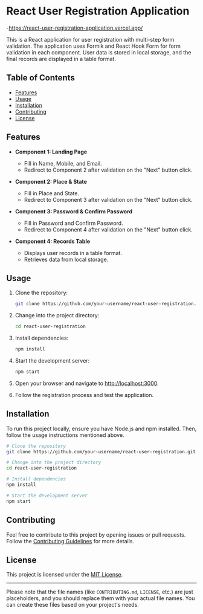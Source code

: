 

# React User Registration Application

-https://react-user-registration-application.vercel.app/

This is a React application for user registration with multi-step form validation. The application uses Formik and React Hook Form for form validation in each component. User data is stored in local storage, and the final records are displayed in a table format.

## Table of Contents
- [Features](#features)
- [Usage](#usage)
- [Installation](#installation)
- [Contributing](#contributing)
- [License](#license)

## Features

- **Component 1: Landing Page**
  - Fill in Name, Mobile, and Email.
  - Redirect to Component 2 after validation on the "Next" button click.

- **Component 2: Place & State**
  - Fill in Place and State.
  - Redirect to Component 3 after validation on the "Next" button click.

- **Component 3: Password & Confirm Password**
  - Fill in Password and Confirm Password.
  - Redirect to Component 4 after validation on the "Next" button click.

- **Component 4: Records Table**
  - Displays user records in a table format.
  - Retrieves data from local storage.
  
## Usage

1. Clone the repository:
   ```bash
   git clone https://github.com/your-username/react-user-registration.git
   ```

2. Change into the project directory:
   ```bash
   cd react-user-registration
   ```

3. Install dependencies:
   ```bash
   npm install
   ```

4. Start the development server:
   ```bash
   npm start
   ```

5. Open your browser and navigate to [http://localhost:3000](http://localhost:3000).

6. Follow the registration process and test the application.

## Installation

To run this project locally, ensure you have Node.js and npm installed. Then, follow the usage instructions mentioned above.

```bash
# Clone the repository
git clone https://github.com/your-username/react-user-registration.git

# Change into the project directory
cd react-user-registration

# Install dependencies
npm install

# Start the development server
npm start
```

## Contributing

Feel free to contribute to this project by opening issues or pull requests. Follow the [Contributing Guidelines](CONTRIBUTING.md) for more details.

## License

This project is licensed under the [MIT License](LICENSE).

---

Please note that the file names (like `CONTRIBUTING.md`, `LICENSE`, etc.) are just placeholders, and you should replace them with your actual file names. You can create these files based on your project's needs.
